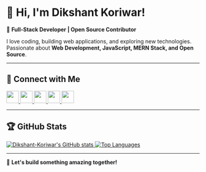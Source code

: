 # 👋 Hi, I'm Dikshant Koriwar!  

🚀 **Full-Stack Developer | Open Source Contributor**  

I love coding, building web applications, and exploring new technologies. Passionate about **Web Development, JavaScript, MERN Stack, and Open Source**.

---

## 🔗 Connect with Me  

<p align="left">
  <a href="https://www.dev.to/dikshant29" target="_blank">
    <img src="https://raw.githubusercontent.com/danielcranney/readme-generator/main/public/icons/socials/devdotto.svg" width="32" height="32" />
  </a>
  <a href="https://www.github.com/Dikshantk29" target="_blank">
    <img src="https://raw.githubusercontent.com/danielcranney/readme-generator/main/public/icons/socials/github.svg" width="32" height="32" />
  </a>
  <a href="https://hashnode.com/@dikshant25.hashnode.dev" target="_blank">
    <img src="https://raw.githubusercontent.com/danielcranney/readme-generator/main/public/icons/socials/hashnode.svg" width="32" height="32" />
  </a>
  <a href="https://www.linkedin.com/in/dikshant-koriwar-3aa1b722a/" target="_blank">
    <img src="https://raw.githubusercontent.com/danielcranney/readme-generator/main/public/icons/socials/linkedin.svg" width="32" height="32" />
  </a>
  <a href="https://www.x.com/Dikshantk29" target="_blank">
    <img src="https://raw.githubusercontent.com/danielcranney/readme-generator/main/public/icons/socials/twitter.svg" width="32" height="32" />
  </a>
</p>

---

## 🏆 GitHub Stats  

<a href="http://www.github.com/Dikshantk29">
  <img src="https://github-readme-stats.vercel.app/api?username=Dikshant-Koriwar&show_icons=true&count_private=true&title_color=0891b2&text_color=ffffff&icon_color=0891b2&bg_color=1c1917&hide_border=true" alt="Dikshant-Koriwar's GitHub stats" />
</a>

<a href="https://github.com/Dikshantk29">
  <img src="https://github-readme-stats.vercel.app/api/top-langs/?username=Dikshant-Koriwar&langs_count=10&title_color=0891b2&text_color=ffffff&icon_color=0891b2&bg_color=1c1917&hide_border=true&locale=en&custom_title=Top%20Languages" alt="Top Languages" />
</a>

---

🚀 **Let's build something amazing together!**  
